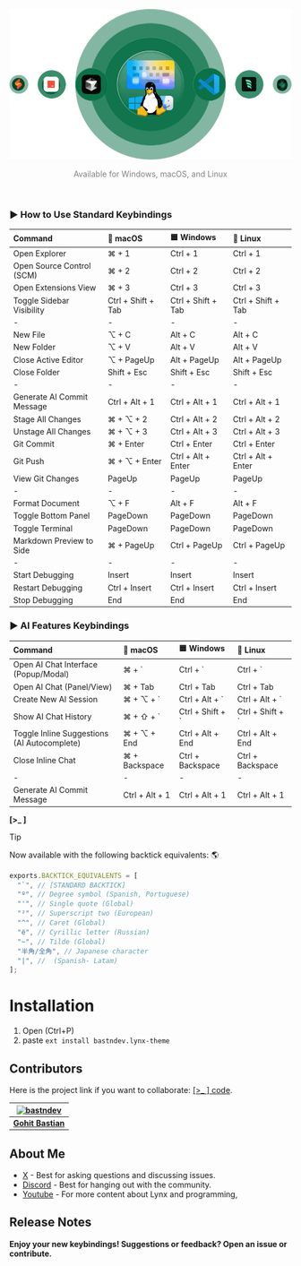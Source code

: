 ![Use Extension](images/tec.png)

<p align="center"><span style="color:gray;">Available for Windows, macOS, and Linux</span></p>
</br>

### ► How to Use Standard Keybindings

| Command                    | 🍎 macOS           | 🟦 Windows         | 🐧 Linux           |
| :------------------------- | :----------------- | :----------------- | :----------------- |
| Open Explorer              | ⌘ + 1              | Ctrl + 1           | Ctrl + 1           |
| Open Source Control (SCM)  | ⌘ + 2              | Ctrl + 2           | Ctrl + 2           |
| Open Extensions View       | ⌘ + 3              | Ctrl + 3           | Ctrl + 3           |
| Toggle Sidebar Visibility  | Ctrl + Shift + Tab | Ctrl + Shift + Tab | Ctrl + Shift + Tab |
| -                          | -                  | -                  | -                  |
| New File                   | ⌥ + C              | Alt + C            | Alt + C            |
| New Folder                 | ⌥ + V              | Alt + V            | Alt + V            |
| Close Active Editor        | ⌥ + PageUp         | Alt + PageUp       | Alt + PageUp       |
| Close Folder               | Shift + Esc        | Shift + Esc        | Shift + Esc        |
| -                          | -                  | -                  | -                  |
| Generate AI Commit Message | Ctrl + Alt + 1     | Ctrl + Alt + 1     | Ctrl + Alt + 1     |
| Stage All Changes          | ⌘ + ⌥ + 2          | Ctrl + Alt + 2     | Ctrl + Alt + 2     |
| Unstage All Changes        | ⌘ + ⌥ + 3          | Ctrl + Alt + 3     | Ctrl + Alt + 3     |
| Git Commit                 | ⌘ + Enter          | Ctrl + Enter       | Ctrl + Enter       |
| Git Push                   | ⌘ + ⌥ + Enter      | Ctrl + Alt + Enter | Ctrl + Alt + Enter |
| View Git Changes           | PageUp             | PageUp             | PageUp             |
| -                          | -                  | -                  | -                  |
| Format Document            | ⌥ + F              | Alt + F            | Alt + F            |
| Toggle Bottom Panel        | PageDown           | PageDown           | PageDown           |
| Toggle Terminal            | PageDown           | PageDown           | PageDown           |
| Markdown Preview to Side   | ⌘ + PageUp         | Ctrl + PageUp      | Ctrl + PageUp      |
| -                          | -                  | -                  | -                  |
| Start Debugging            | Insert             | Insert             | Insert             |
| Restart Debugging          | Ctrl + Insert      | Ctrl + Insert      | Ctrl + Insert      |
| Stop Debugging             | End                | End                | End                |

### ► AI Features Keybindings

| Command                                     | 🍎 macOS       | 🟦 Windows       | 🐧 Linux         |
| :------------------------------------------ | :------------- | :--------------- | :--------------- |
| Open AI Chat Interface (Popup/Modal)        | ⌘ + `          | Ctrl + `         | Ctrl + `         |
| Open AI Chat (Panel/View)                   | ⌘ + Tab        | Ctrl + Tab       | Ctrl + Tab       |
| Create New AI Session                       | ⌘ + ⌥ + `      | Ctrl + Alt + `   | Ctrl + Alt + `   |
| Show AI Chat History                        | ⌘ + ⇧ + `      | Ctrl + Shift + ` | Ctrl + Shift + ` |
| Toggle Inline Suggestions (AI Autocomplete) | ⌘ + ⌥ + End    | Ctrl + Alt + End | Ctrl + Alt + End |
| Close Inline Chat                           | ⌘ + Backspace  | Ctrl + Backspace | Ctrl + Backspace |
| -                                           | -              | -                | -                |
| Generate AI Commit Message                  | Ctrl + Alt + 1 | Ctrl + Alt + 1   | Ctrl + Alt + 1   |

**[>_ ]**

> [!TIP]
> Now available with the following backtick equivalents: 🌎
>
> ```javascript
> exports.BACKTICK_EQUIVALENTS = [
>   "`", // [STANDARD BACKTICK]
>   "º", // Degree symbol (Spanish, Portuguese)
>   "'", // Single quote (Global)
>   "²", // Superscript two (European)
>   "^", // Caret (Global)
>   "ё", // Cyrillic letter (Russian)
>   "~", // Tilde (Global)
>   "半角/全角", // Japanese character
>   "|", //  (Spanish- Latam)
> ];
> ```

# Installation

1. Open (Ctrl+P)
2. paste `ext install bastndev.lynx-theme`

## Contributors

Here is the project link if you want to collaborate: [[>\_ ] code](https://github.com/bastndev/Lynx-keymap).

| [![bastndev](https://github.com/bastndev.png?size=100)](https://github.com/bastndev) |
| :----------------------------------------------------------------------------------: |
|                   **[Gohit Bastian](https://github.com/bastndev)**                   |

## About Me

- [X](https://twitter.com/bastndev) - Best for asking questions and discussing issues.
- [Discord](https://discord.com/invite/bgzvzP6aZH) - Best for hanging out with the community.
- [Youtube](https://www.youtube.com/@bastndev) - For more content about Lynx and programming,

## Release Notes

**Enjoy your new keybindings! Suggestions or feedback? Open an issue or contribute.**
